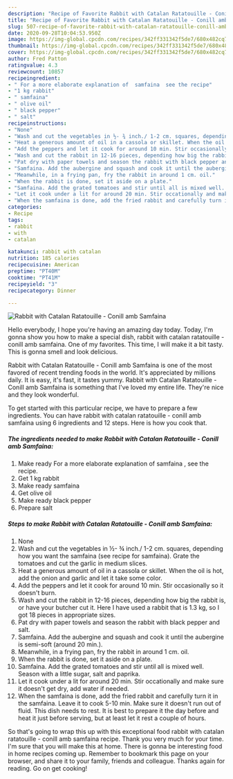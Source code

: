 ```yaml
---
description: "Recipe of Favorite Rabbit with Catalan Ratatouille - Conill amb Samfaina"
title: "Recipe of Favorite Rabbit with Catalan Ratatouille - Conill amb Samfaina"
slug: 507-recipe-of-favorite-rabbit-with-catalan-ratatouille-conill-amb-samfaina
date: 2020-09-28T10:04:53.950Z
image: https://img-global.cpcdn.com/recipes/342ff331342f5de7/680x482cq70/rabbit-with-catalan-ratatouille-conill-amb-samfaina-recipe-main-photo.jpg
thumbnail: https://img-global.cpcdn.com/recipes/342ff331342f5de7/680x482cq70/rabbit-with-catalan-ratatouille-conill-amb-samfaina-recipe-main-photo.jpg
cover: https://img-global.cpcdn.com/recipes/342ff331342f5de7/680x482cq70/rabbit-with-catalan-ratatouille-conill-amb-samfaina-recipe-main-photo.jpg
author: Fred Patton
ratingvalue: 4.3
reviewcount: 10857
recipeingredient:
- " For a more elaborate explanation of  samfaina  see the recipe"
- "1 kg rabbit"
- " samfaina"
- " olive oil"
- " black pepper"
- " salt"
recipeinstructions:
- "None"
- "Wash and cut the vegetables in ½- ¾ inch./ 1-2 cm. squares, depending how you want the samfaina (see recipe for samfaina). Grate the tomatoes and cut the garlic in medium slices."
- "Heat a generous amount of oil in a cassola or skillet. When the oil is hot, add the onion and garlic and let it take some color."
- "Add the peppers and let it cook for around 10 min. Stir occasionally so it doesn&#39;t burn."
- "Wash and cut the rabbit in 12-16 pieces, depending how big the rabbit is, or have your butcher cut it. Here I have used a rabbit that is 1.3 kg, so I got 18 pieces in appropriate sizes."
- "Pat dry with paper towels and season the rabbit with black pepper and salt."
- "Samfaina. Add the aubergine and squash and cook it until the aubergine is semi-soft (around 20 min.)."
- "Meanwhile, in a frying pan, fry the rabbit in around 1 cm. oil."
- "When the rabbit is done, set it aside on a plate."
- "Samfaina. Add the grated tomatoes and stir until all is mixed well. Season with a little sugar, salt and paprika."
- "Let it cook under a lit for around 20 min. Stir occationally and make sure it doesn&#39;t get dry, add water if needed."
- "When the samfaina is done, add the fried rabbit and carefully turn it in the samfaina. Leave it to cook 5-10 min. Make sure it doesn&#39;t run out of fluid. This dish needs to rest. It is best to prepare it the day before and heat it just before serving, but at least let it rest a couple of hours."
categories:
- Recipe
tags:
- rabbit
- with
- catalan

katakunci: rabbit with catalan 
nutrition: 185 calories
recipecuisine: American
preptime: "PT40M"
cooktime: "PT41M"
recipeyield: "3"
recipecategory: Dinner

---
```



![Rabbit with Catalan Ratatouille - Conill amb Samfaina](https://img-global.cpcdn.com/recipes/342ff331342f5de7/680x482cq70/rabbit-with-catalan-ratatouille-conill-amb-samfaina-recipe-main-photo.jpg)

Hello everybody, I hope you're having an amazing day today. Today, I'm gonna show you how to make a special dish, rabbit with catalan ratatouille - conill amb samfaina. One of my favorites. This time, I will make it a bit tasty. This is gonna smell and look delicious.

Rabbit with Catalan Ratatouille - Conill amb Samfaina is one of the most favored of recent trending foods in the world. It's appreciated by millions daily. It is easy, it's fast, it tastes yummy. Rabbit with Catalan Ratatouille - Conill amb Samfaina is something that I've loved my entire life. They're nice and they look wonderful.




To get started with this particular recipe, we have to prepare a few ingredients. You can have rabbit with catalan ratatouille - conill amb samfaina using 6 ingredients and 12 steps. Here is how you cook that.

<!--inarticleads1-->

##### The ingredients needed to make Rabbit with Catalan Ratatouille - Conill amb Samfaina:

1. Make ready  For a more elaborate explanation of  samfaina , see the recipe.
1. Get 1 kg rabbit
1. Make ready  samfaina
1. Get  olive oil
1. Make ready  black pepper
1. Prepare  salt




<!--inarticleads2-->

##### Steps to make Rabbit with Catalan Ratatouille - Conill amb Samfaina:

1. None
1. Wash and cut the vegetables in ½- ¾ inch./ 1-2 cm. squares, depending how you want the samfaina (see recipe for samfaina). Grate the tomatoes and cut the garlic in medium slices.
1. Heat a generous amount of oil in a cassola or skillet. When the oil is hot, add the onion and garlic and let it take some color.
1. Add the peppers and let it cook for around 10 min. Stir occasionally so it doesn&#39;t burn.
1. Wash and cut the rabbit in 12-16 pieces, depending how big the rabbit is, or have your butcher cut it. Here I have used a rabbit that is 1.3 kg, so I got 18 pieces in appropriate sizes.
1. Pat dry with paper towels and season the rabbit with black pepper and salt.
1. Samfaina. Add the aubergine and squash and cook it until the aubergine is semi-soft (around 20 min.).
1. Meanwhile, in a frying pan, fry the rabbit in around 1 cm. oil.
1. When the rabbit is done, set it aside on a plate.
1. Samfaina. Add the grated tomatoes and stir until all is mixed well. Season with a little sugar, salt and paprika.
1. Let it cook under a lit for around 20 min. Stir occationally and make sure it doesn&#39;t get dry, add water if needed.
1. When the samfaina is done, add the fried rabbit and carefully turn it in the samfaina. Leave it to cook 5-10 min. Make sure it doesn&#39;t run out of fluid. This dish needs to rest. It is best to prepare it the day before and heat it just before serving, but at least let it rest a couple of hours.




So that's going to wrap this up with this exceptional food rabbit with catalan ratatouille - conill amb samfaina recipe. Thank you very much for your time. I'm sure that you will make this at home. There is gonna be interesting food in home recipes coming up. Remember to bookmark this page on your browser, and share it to your family, friends and colleague. Thanks again for reading. Go on get cooking!
